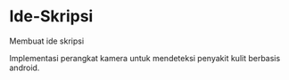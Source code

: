 # Ide-Skripsi
Membuat ide skripsi

Implementasi perangkat kamera untuk mendeteksi penyakit kulit berbasis android.
